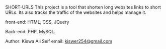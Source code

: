 SHORT-URLS
This project is a tool that shorten long websites links to short URLs. Its also tracks the traffic of the websites and helps manage it.

front-end:
 HTML, CSS, JQuery

 Back-end:
 PHP, MySQL.


 Author: Kiswa Ali Seif
 email: kiswer254@gmail.com